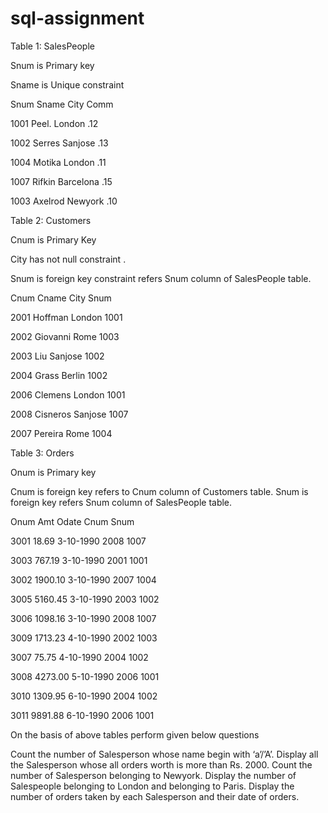# sql-assignment


Table 1: SalesPeople

Snum is Primary key

Sname is Unique constraint

Snum Sname City Comm

1001 Peel. London .12

1002  Serres Sanjose .13

1004 Motika London .11

1007 Rifkin Barcelona .15

1003 Axelrod Newyork .10



Table 2: Customers

Cnum is Primary Key

City has not null constraint .

Snum is foreign key constraint refers Snum column of SalesPeople table.

Cnum Cname City Snum

2001  Hoffman London 1001

2002  Giovanni Rome 1003

2003  Liu Sanjose 1002

2004  Grass Berlin 1002

2006 Clemens London 1001

2008 Cisneros Sanjose 1007

2007 Pereira Rome 1004



Table 3: Orders

Onum is Primary key

Cnum is foreign key refers to Cnum column of Customers table. Snum is foreign key refers Snum column of SalesPeople table.

Onum Amt Odate Cnum Snum

3001 18.69 3-10-1990 2008 1007

3003 767.19 3-10-1990 2001 1001

3002 1900.10 3-10-1990 2007 1004

3005  5160.45 3-10-1990 2003 1002

3006  1098.16 3-10-1990 2008 1007

3009 1713.23 4-10-1990 2002 1003

3007  75.75 4-10-1990 2004 1002

3008  4273.00 5-10-1990 2006 1001

3010  1309.95 6-10-1990 2004 1002

3011  9891.88 6-10-1990 2006 1001



On the basis of above tables perform given below questions

 Count the number of Salesperson whose name begin with ‘a’/’A’.
 Display all the Salesperson whose all orders worth is more than Rs. 2000.
 Count the number of Salesperson belonging to Newyork.
 Display the number of Salespeople belonging to London and belonging to Paris.
Display the number of orders taken by each Salesperson and their date of orders.
